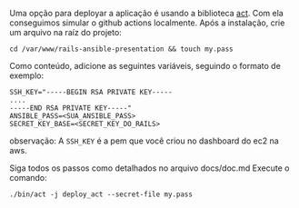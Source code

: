 Uma opção para deployar a aplicação é usando a biblioteca [act](https://github.com/nektos/act). Com ela conseguimos simular o github actions localmente.
Após a instalação, crie um arquivo na raíz do projeto:

`cd /var/www/rails-ansible-presentation && touch my.pass`

Como conteúdo, adicione as seguintes variáveis, seguindo o formato de exemplo:

```
SSH_KEY="-----BEGIN RSA PRIVATE KEY-----
....
-----END RSA PRIVATE KEY-----"
ANSIBLE_PASS=<SUA_ANSIBLE_PASS>
SECRET_KEY_BASE=<SECRET_KEY_DO_RAILS>
```

observação: A `SSH_KEY` é a pem que você criou no dashboard do ec2 na aws.

Siga todos os passos como detalhados no arquivo docs/doc.md
Execute o comando:

`./bin/act -j deploy_act --secret-file my.pass`

